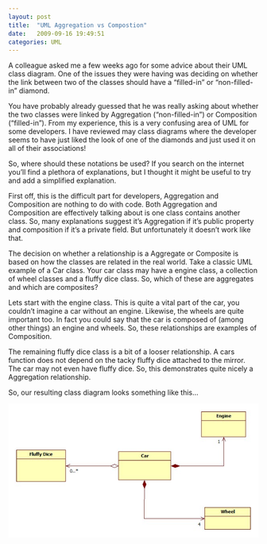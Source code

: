 ```yaml
---
layout: post
title:  "UML Aggregation vs Compostion"
date:   2009-09-16 19:49:51
categories: UML
---
```

A colleague asked me a few weeks ago for some advice about their UML class diagram. One of the issues they were having was deciding on whether the link between two of the classes should have a “filled-in” or “non-filled-in” diamond.

You have probably already guessed that he was really asking about whether the two classes were linked by Aggregation (“non-filled-in”) or Composition (“filled-in”). From my experience, this is a very confusing area of UML for some developers. I have reviewed may class diagrams where the developer seems to have just liked the look of one of the diamonds and just used it on all of their associations!

So, where should these notations be used? If you search on the internet you’ll find a plethora of explanations, but I thought it might be useful to try and add a simplified explanation.

First off, this is the difficult part for developers, Aggregation and Composition are nothing to do with code. Both Aggregation and Composition are effectively talking about is one class contains another class. So, many explanations suggest it’s Aggregation if it’s public property and composition if it’s a private field. But unfortunately it doesn’t work like that.

The decision on whether a relationship is a Aggregate or Composite is based on how the classes are related in the real world. Take a classic UML example of a Car class. Your car class may have a engine class, a collection of wheel classes and a fluffy dice class. So, which of these are aggregates and which are composites?

Lets start with the engine class. This is quite a vital part of the car, you couldn’t imagine a car without an engine. Likewise, the wheels are quite important too. In fact you could say that the car is composed of (among other things) an engine and wheels. So, these relationships are examples of Composition.

The remaining fluffy dice class is a bit of a looser relationship. A cars function does not depend on the tacky fluffy dice attached to the mirror. The car may not even have fluffy dice. So, this demonstrates quite nicely a Aggregation relationship.

So, our resulting class diagram looks something like this…

![Aggregation and Composition](/images/ClassDiagram.jpg)